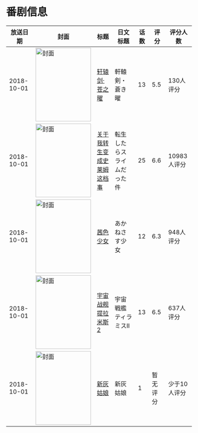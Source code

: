 # 番剧信息

|放送日期|封面|标题|日文标题|话数|评分|评分人数|
|---|---|---|---|---|---|---|
|2018-10-01|<img src="//lain.bgm.tv/pic/cover/c/cb/b2/154771_aR3Rx.jpg" alt="封面" style="width:150px;height:200px;object-fit:cover;">|[轩辕剑·苍之曜](https://bangumi.tv/subject/154771)|軒轅剣・蒼き曜|13|5.5|130人评分|
|2018-10-01|<img src="//lain.bgm.tv/pic/cover/c/7b/d6/239816_BbNdb.jpg" alt="封面" style="width:150px;height:200px;object-fit:cover;">|[关于我转生变成史莱姆这档事](https://bangumi.tv/subject/239816)|転生したらスライムだった件|25|6.6|10983人评分|
|2018-10-01|<img src="//lain.bgm.tv/pic/cover/c/6e/f2/241033_xMa48.jpg" alt="封面" style="width:150px;height:200px;object-fit:cover;">|[茜色少女](https://bangumi.tv/subject/241033)|あかねさす少女|12|6.3|948人评分|
|2018-10-01|<img src="//lain.bgm.tv/pic/cover/c/54/21/251666_DtLq3.jpg" alt="封面" style="width:150px;height:200px;object-fit:cover;">|[宇宙战舰提拉米斯 2](https://bangumi.tv/subject/251666)|宇宙戦艦ティラミスII|13|6.5|637人评分|
|2018-10-01|<img src="//lain.bgm.tv/pic/cover/c/e9/4c/316261_w6cwh.jpg" alt="封面" style="width:150px;height:200px;object-fit:cover;">|[新灰姑娘](https://bangumi.tv/subject/316261)|新灰姑娘|1|暂无评分|少于10人评分|
